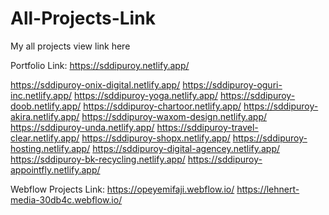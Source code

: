 # All-Projects-Link
My all projects view link here


Portfolio Link: https://sddipuroy.netlify.app/

https://sddipuroy-onix-digital.netlify.app/
https://sddipuroy-oguri-inc.netlify.app/
https://sddipuroy-yoga.netlify.app/
https://sddipuroy-doob.netlify.app/
https://sddipuroy-chartoor.netlify.app/
https://sddipuroy-akira.netlify.app/
https://sddipuroy-waxom-design.netlify.app/
https://sddipuroy-unda.netlify.app/
https://sddipuroy-travel-clear.netlify.app/
https://sddipuroy-shopx.netlify.app/
https://sddipuroy-hosting.netlify.app/
https://sddipuroy-digital-agencey.netlify.app/
https://sddipuroy-bk-recycling.netlify.app/
https://sddipuroy-appointfly.netlify.app/


Webflow Projects Link:
https://opeyemifaji.webflow.io/
https://lehnert-media-30db4c.webflow.io/



